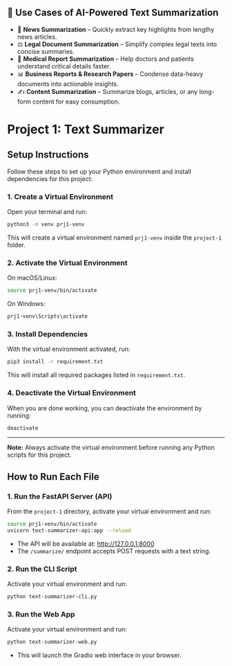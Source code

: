 ## 📌 Use Cases of AI-Powered Text Summarization

- 📰 **News Summarization** – Quickly extract key highlights from lengthy news articles.  
- ⚖️ **Legal Document Summarization** – Simplify complex legal texts into concise summaries.  
- 🏥 **Medical Report Summarization** – Help doctors and patients understand critical details faster.  
- 📊 **Business Reports & Research Papers** – Condense data-heavy documents into actionable insights.  
- ✍️ **Content Summarization** – Summarize blogs, articles, or any long-form content for easy consumption.  


# Project 1: Text Summarizer

## Setup Instructions

Follow these steps to set up your Python environment and install dependencies for this project:

### 1. Create a Virtual Environment

Open your terminal and run:

```sh
python3 -m venv prj1-venv
```

This will create a virtual environment named `prj1-venv` inside the `project-1` folder.

### 2. Activate the Virtual Environment

On macOS/Linux:

```sh
source prj1-venv/bin/activate
```

On Windows:

```sh
prj1-venv\Scripts\activate
```

### 3. Install Dependencies

With the virtual environment activated, run:

```sh
pip3 install -r requirement.txt
```

This will install all required packages listed in `requirement.txt`.

### 4. Deactivate the Virtual Environment

When you are done working, you can deactivate the environment by running:

```sh
deactivate
```

---

**Note:** Always activate the virtual environment before running any Python scripts for this project.

## How to Run Each File

### 1. Run the FastAPI Server (API)
From the `project-1` directory, activate your virtual environment and run:
```sh
source prj1-venv/bin/activate
uvicorn text-summarizer-api:app --reload
```
- The API will be available at: http://127.0.0.1:8000
- The `/summarize/` endpoint accepts POST requests with a text string.

### 2. Run the CLI Script
Activate your virtual environment and run:
```sh
python text-summarizer-cli.py
```

### 3. Run the Web App
Activate your virtual environment and run:
```sh
python text-summarizer-web.py
```
- This will launch the Gradio web interface in your browser.
